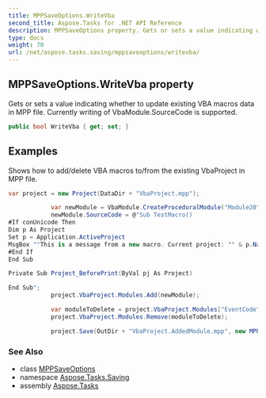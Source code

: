 ```yaml
---
title: MPPSaveOptions.WriteVba
second_title: Aspose.Tasks for .NET API Reference
description: MPPSaveOptions property. Gets or sets a value indicating whether to update existing VBA macros data in MPP file. Currently writing of VbaModule.SourceCode is supported
type: docs
weight: 70
url: /net/aspose.tasks.saving/mppsaveoptions/writevba/
---
```

## MPPSaveOptions.WriteVba property

Gets or sets a value indicating whether to update existing VBA macros data in MPP file. Currently writing of VbaModule.SourceCode is supported.

```csharp
public bool WriteVba { get; set; }
```

## Examples

Shows how to add/delete VBA macros to/from the existing VbaProject in MPP file.

```csharp
var project = new Project(DataDir + "VbaProject.mpp");

            var newModule = VbaModule.CreateProceduralModule("Module20");
            newModule.SourceCode = @"Sub TestMacro()
#If conUnicode Then
Dim p As Project
Set p = Application.ActiveProject
MsgBox ""This is a message from a new macro. Current project: "" & p.Name
#End If
End Sub

Private Sub Project_BeforePrint(ByVal pj As Project)

End Sub";
            project.VbaProject.Modules.Add(newModule);

            var moduleToDelete = project.VbaProject.Modules["EventCode"];
            project.VbaProject.Modules.Remove(moduleToDelete);

            project.Save(OutDir + "VbaProject.AddedModule.mpp", new MPPSaveOptions() { WriteVba = true });
```

### See Also

* class [MPPSaveOptions](../)
* namespace [Aspose.Tasks.Saving](../../mppsaveoptions/)
* assembly [Aspose.Tasks](../../../)


